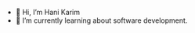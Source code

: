 - 👋 Hi, I’m Hani Karim 
- 🌱 I’m currently learning about software development.



<!---
HKYS-01/HKYS-01 is a ✨ special ✨ repository because its `README.md` (this file) appears on your GitHub profile.
You can click the Preview link to take a look at your changes.
--->
